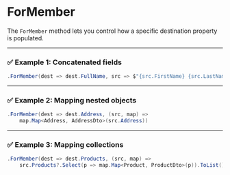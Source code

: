 # ForMember

The `ForMember` method lets you control how a specific destination property is populated.

---

### ✅ Example 1: Concatenated fields

```csharp
.ForMember(dest => dest.FullName, src => $"{src.FirstName} {src.LastName}")
```

---

### ✅ Example 2: Mapping nested objects

```csharp
.ForMember(dest => dest.Address, (src, map) =>
    map.Map<Address, AddressDto>(src.Address))
```

---

### ✅ Example 3: Mapping collections

```csharp
.ForMember(dest => dest.Products, (src, map) =>
    src.Products?.Select(p => map.Map<Product, ProductDto>(p)).ToList())
```

